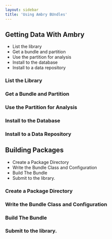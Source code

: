 ```yaml
---
layout: sidebar
title: 'Using Ambry BUndles'
---
```



## Getting Data With Ambry

* List the library
* Get a bundle and partition
* Use the partition for analysis
* Install to the database
* Install to a data repository

### List the Library

### Get a Bundle and Partition

### Use the Partition for Analysis

### Install to the Database

### Install to a Data Repository


## Building Packages

* Create a Package Directory
* Write the Bundle Class and Configuration
* Build The Bundle
* Submit to the library. 


### Create a Package Directory

### Write the Bundle Class and Configuration

### Build The Bundle

### Submit to the library. 